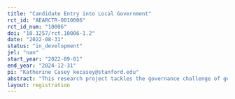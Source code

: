 ```yaml
---
title: "Candidate Entry into Local Government"
rct_id: "AEARCTR-0010006"
rct_id_num: "10006"
doi: "10.1257/rct.10006-1.2"
date: "2022-08-31"
status: "in_development"
jel: "nan"
start_year: "2022-09-01"
end_year: "2024-12-31"
pi: "Katherine Casey kecasey@stanford.edu"
abstract: "This research project tackles the governance challenge of getting high human capital, high integrity, representative citizens to put themselves forward for consideration as political candidates.  We plan to explore potential solutions to this challenge with our partners in government and civil society in connection with the 2023 Local Council Elections in Sierra Leone.  To do so we propose an initiative that would: i) identify, screen, and encourage high quality potential candidates to enter politics; and ii) share information about these potential candidates with political parties. We plan to randomize this initiative across 150 of 300 local government wards to assess impacts on the pool of aspirants, selected candidates, and elected officials.  Additionally, inside the set of treated wards, we propose a sub-experiment focused on increasing female representation in politics.  This will explore barriers to female participation emanating from voters, party elites and potential candidates themselves.  "
layout: registration
---
```


